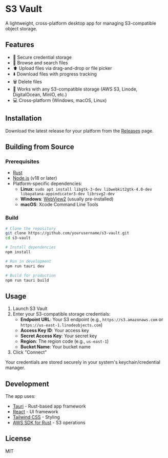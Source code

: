 # S3 Vault

A lightweight, cross-platform desktop app for managing S3-compatible object storage.

## Features

- 🔐 Secure credential storage
- 📁 Browse and search files
- ⬆️ Upload files via drag-and-drop or file picker
- ⬇️ Download files with progress tracking
- 🗑️ Delete files
- 🚀 Works with any S3-compatible storage (AWS S3, Linode, DigitalOcean, MinIO, etc.)
- 💻 Cross-platform (Windows, macOS, Linux)

## Installation

Download the latest release for your platform from the [Releases](https://github.com/yourusername/s3-vault/releases) page.

## Building from Source

### Prerequisites

- [Rust](https://rustup.rs/)
- [Node.js](https://nodejs.org/) (v18 or later)
- Platform-specific dependencies:
  - **Linux**: `sudo apt install libgtk-3-dev libwebkit2gtk-4.0-dev libayatana-appindicator3-dev librsvg2-dev`
  - **Windows**: [WebView2](https://developer.microsoft.com/microsoft-edge/webview2/) (usually pre-installed)
  - **macOS**: Xcode Command Line Tools

### Build

```bash
# Clone the repository
git clone https://github.com/yourusername/s3-vault.git
cd s3-vault

# Install dependencies
npm install

# Run in development
npm run tauri dev

# Build for production
npm run tauri build
```

## Usage

1. Launch S3 Vault
2. Enter your S3-compatible storage credentials:
   - **Endpoint URL**: Your S3 endpoint (e.g., `https://s3.amazonaws.com` or `https://us-east-1.linodeobjects.com`)
   - **Access Key ID**: Your access key
   - **Secret Access Key**: Your secret key
   - **Region**: The region code (e.g., `us-east-1`)
   - **Bucket Name**: Your bucket name
3. Click "Connect"

Your credentials are stored securely in your system's keychain/credential manager.

## Development

The app uses:
- [Tauri](https://tauri.app/) - Rust-based app framework
- [React](https://react.dev/) - UI framework
- [Tailwind CSS](https://tailwindcss.com/) - Styling
- [AWS SDK for Rust](https://aws.amazon.com/sdk-for-rust/) - S3 operations

## License

MIT
